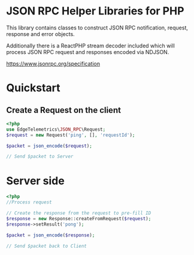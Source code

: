 # JSON RPC Helper Libraries for PHP

This library contains classes to construct JSON RPC notification, request, response and error objects.

Additionally there is a ReactPHP stream decoder included which will process JSON RPC request and responses encoded via NDJSON.

https://www.jsonrpc.org/specification

# Quickstart

## Create a Request on the client
```php
<?php
use EdgeTelemetrics\JSON_RPC\Request;
$request = new Request('ping', [], 'requestId');

$packet = json_encode($request);

// Send $packet to Server
````

# Server side
```php
<?php
//Process request

// Create the response from the request to pre-fill ID
$response = new Response::createFromRequest($request);
$response->setResult('pong');

$packet = json_encode($response);

// Send $packet back to Client

```